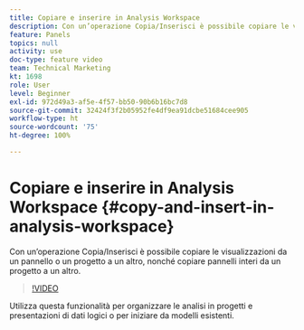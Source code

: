 ```yaml
---
title: Copiare e inserire in Analysis Workspace
description: Con un’operazione Copia/Inserisci è possibile copiare le visualizzazioni da un pannello o un progetto a un altro, nonché copiare pannelli interi da un progetto a un altro.
feature: Panels
topics: null
activity: use
doc-type: feature video
team: Technical Marketing
kt: 1698
role: User
level: Beginner
exl-id: 972d49a3-af5e-4f57-bb50-90b6b16bc7d8
source-git-commit: 32424f3f2b05952fe4df9ea91dcbe51684cee905
workflow-type: ht
source-wordcount: '75'
ht-degree: 100%

---
```


# Copiare e inserire in Analysis Workspace {#copy-and-insert-in-analysis-workspace}

Con un’operazione Copia/Inserisci è possibile copiare le visualizzazioni da un pannello o un progetto a un altro, nonché copiare pannelli interi da un progetto a un altro.

>[!VIDEO](https://video.tv.adobe.com/v/23230/?quality=12)

Utilizza questa funzionalità per organizzare le analisi in progetti e presentazioni di dati logici o per iniziare da modelli esistenti.
